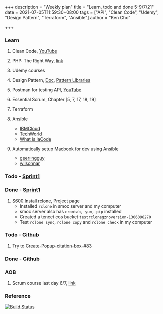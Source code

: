+++
description = "Weekly plan"
title = "Learn, todo and done 5-9/7/21"
date = 2021-07-05T11:59:30+08:00
tags = ["API", "Clean Code", "Udemy", "Design Pattern", "Terraform", "Ansible"]
author = "Ken Cho"

+++  
### Learn
1. Clean Code, [YouTube](https://www.youtube.com/watch?v=7EmboKQH8lM)
2. PHP: The Right Way, [link](https://phptherightway.com/)
3. Udemy courses
4. Design Pattern, [Doc](https://designpatternsphp.readthedocs.io/en/latest/README.html), [Pattern Libraries](https://medium.com/@whatjackhasmade/pattern-libraries-abcc45c6144c)
5. Postman for testing API, [YouTube](https://www.freecodecamp.org/news/learn-how-to-use-postman-to-test-apis/)
6. Essential Scrum, Chapter [5, 7, 17, 18, 19]
7. Terraform
8. Ansible
    - [IBMCloud](https://www.youtube.com/watch?v=fHO1X93e4WA)
    - [TechWorld](https://www.youtube.com/watch?v=1id6ERvfozo)
    - [What is IaCode](https://www.youtube.com/watch?v=POPP2WTJ8es)

10. Automatically setup Macbook for dev using Ansible
    - [geerlingguy](https://github.com/geerlingguy/mac-dev-playbook)
    - [wilsonnar](https://wilsonmar.github.io/ansible-mac-osx-setup/)


### Todo - [Sprint1](https://github.com/orgs/gigascience/projects/4)

### Done - [Sprint1](https://github.com/orgs/gigascience/projects/4)
1. [S600 Install rclone](https://github.com/gigascience/gigadb-website/issues/682), Project [page](https://github.com/kencho51/rclone-implementation.git)
    * Installed `rclone` in smoc server and my computer
    * smoc server also has `crontab, yum, pip` installed
    * Created a tencet cos bucket `testrclonegznoversion-1306096270`
    * Test `rclone sync`, `rclone copy` and `rclone check` in my computer  

### Todo - Github
1. Try to [Create-Popup-citation-box-#83](https://github.com/gigascience/gigadb-website/issues/83)

### Done - Github

### AOB
1. Scrum course last day 6/7, [link](https://www.hkpcacademy.org/2021/03/30/10011564-01-scrum-developer-with-devops-training/)

### Reference


[![Build Status](https://travis-ci.com/kencho51/gigathing.svg?branch=master)](https://travis-ci.com/kencho51/gigathing)

